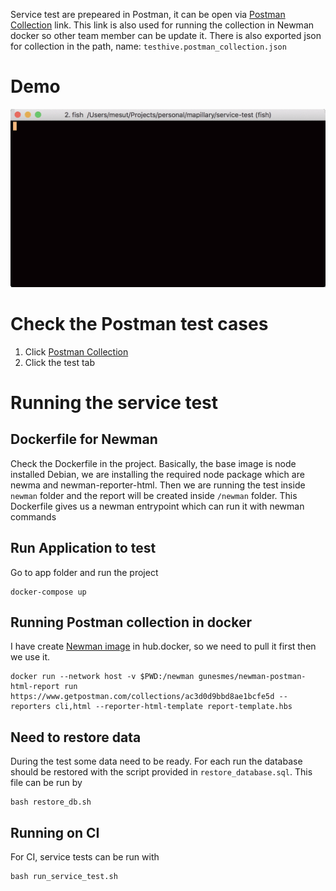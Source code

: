 Service test are prepeared in Postman, it can be open via [Postman Collection](https://www.getpostman.com/collections/ac3d0d9bbd8ae1bcfe5d) link. This link is also used for running the collection in Newman docker so other team member can be update it. There is also exported json for collection in the path, name: `testhive.postman_collection.json`


# Demo
![Postman - Newman - Docker run](tty.gif)


# Check the Postman test cases
1. Click [Postman Collection](https://www.getpostman.com/collections/ac3d0d9bbd8ae1bcfe5d)
2. Click the test tab

# Running the service test
## Dockerfile for Newman
Check the Dockerfile in the project. Basically, the base image is node installed Debian, we are installing the required node package which are newma and newman-reporter-html. Then we are running the test inside `newman` folder and the report will be created inside `/newman` folder. This Dockerfile gives us a newman entrypoint which can run it with newman commands


## Run Application to test
Go to app folder and run the project
```
docker-compose up
```

## Running Postman collection in docker
I have create [Newman image](https://hub.docker.com/r/gunesmes/newman-postman-html-report) in hub.docker, so we need to pull it first then we use it.

```
docker run --network host -v $PWD:/newman gunesmes/newman-postman-html-report run https://www.getpostman.com/collections/ac3d0d9bbd8ae1bcfe5d --reporters cli,html --reporter-html-template report-template.hbs
```

## Need to restore data
During the test some data need to be ready. For each run the database should be restored with the script provided in `restore_database.sql`. This file can be run by 
```
bash restore_db.sh
```

## Running on CI
For CI, service tests can be run with 
```
bash run_service_test.sh
```

